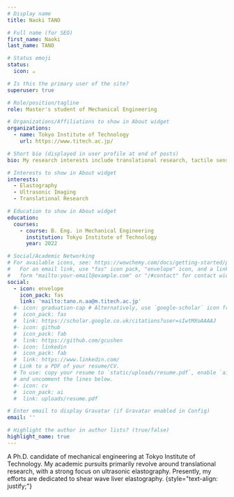 ```yaml
---
# Display name
title: Naoki TANO

# Full name (for SEO)
first_name: Naoki
last_name: TANO

# Status emoji
status:
  icon: ☕️

# Is this the primary user of the site?
superuser: true

# Role/position/tagline
role: Master's student of Mechanical Engineering

# Organizations/Affiliations to show in About widget
organizations:
  - name: Tokyo Institute of Technology
    url: https://www.titech.ac.jp/

# Short bio (displayed in user profile at end of posts)
bio: My research interests include translational research, tactile sensing and shear wave elastography.

# Interests to show in About widget
interests:
  - Elastography
  - Ultrasonic Imaging
  - Translational Research

# Education to show in About widget
education:
  courses:
    - course: B. Eng. in Mechanical Engineering
      institution: Tokyo Institute of Technology
      year: 2022

# Social/Academic Networking
# For available icons, see: https://wowchemy.com/docs/getting-started/page-builder/#icons
#   For an email link, use "fas" icon pack, "envelope" icon, and a link in the
#   form "mailto:your-email@example.com" or "/#contact" for contact widget.
social:
  - icon: envelope
    icon_pack: fas
    link: 'mailto:tano.n.aa@m.titech.ac.jp'
  #- icon: graduation-cap # Alternatively, use `google-scholar` icon from `ai` icon pack
  #  icon_pack: fas
  #  link: https://scholar.google.co.uk/citations?user=sIwtMXoAAAAJ
  #- icon: github
  #  icon_pack: fab
  #  link: https://github.com/gcushen
  #- icon: linkedin
  #  icon_pack: fab
  #  link: https://www.linkedin.com/
  # Link to a PDF of your resume/CV.
  # To use: copy your resume to `static/uploads/resume.pdf`, enable `ai` icons in `params.yaml`,
  # and uncomment the lines below.
  #- icon: cv
  #  icon_pack: ai
  #  link: uploads/resume.pdf

# Enter email to display Gravatar (if Gravatar enabled in Config)
email: ''

# Highlight the author in author lists? (true/false)
highlight_name: true
---
```


A Ph.D. candidate of mechanical engineering at Tokyo Institute of Technology. My academic pursuits primarily revolve around translational research, with a strong focus on ultrasonic elastography. Presently, my efforts are dedicated to shear wave liver elastography.
{style="text-align: justify;"}
